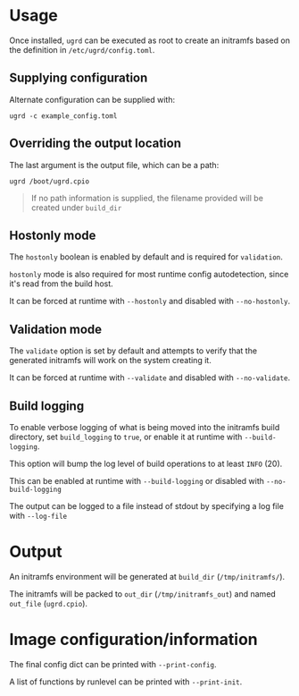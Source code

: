 # Usage

Once installed, `ugrd` can be executed as root to create an initramfs based on the definition in `/etc/ugrd/config.toml`.

## Supplying configuration

Alternate configuration can be supplied with:

`ugrd -c example_config.toml`

## Overriding the output location

The last argument is the output file, which can be a path:

`ugrd /boot/ugrd.cpio`

> If no path information is supplied, the filename provided will be created under `build_dir`

## Hostonly mode

The `hostonly` boolean is enabled by default and is required for `validation`.

`hostonly` mode is also required for most runtime config autodetection, since it's read from the build host.

It can be forced at runtime with `--hostonly` and disabled with `--no-hostonly`.

## Validation mode

The `validate` option is set by default and attempts to verify that the generated initramfs will work on the system creating it.

It can be forced at runtime with `--validate` and disabled with `--no-validate`.

## Build logging

To enable verbose logging of what is being moved into the initramfs build directory, set `build_logging` to `true`, or enable it at runtime with `--build-logging`.

This option will bump the log level of build operations to at least `INFO` (20).

This can be enabled at runtime with `--build-logging` or disabled with `--no-build-logging`

The output can be logged to a file instead of stdout by specifying a log file with `--log-file`

# Output

An initramfs environment will be generated at `build_dir` (`/tmp/initramfs/`).

The initramfs will be packed to `out_dir` (`/tmp/initramfs_out`) and named `out_file` (`ugrd.cpio`).

# Image configuration/information

The final config dict can be printed with `--print-config`.

A list of functions by runlevel can be printed with `--print-init`.
